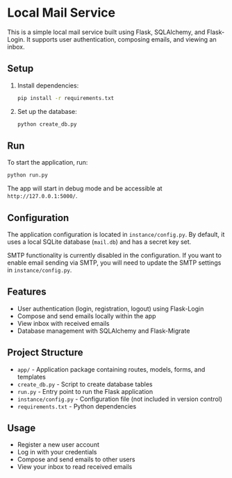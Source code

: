 # Local Mail Service

This is a simple local mail service built using Flask, SQLAlchemy, and Flask-Login. It supports user authentication, composing emails, and viewing an inbox.

## Setup

1. Install dependencies:
   ```bash
   pip install -r requirements.txt
   ```

2. Set up the database:
   ```bash
   python create_db.py
   ```

## Run

To start the application, run:

```bash
python run.py
```

The app will start in debug mode and be accessible at `http://127.0.0.1:5000/`.

## Configuration

The application configuration is located in `instance/config.py`. By default, it uses a local SQLite database (`mail.db`) and has a secret key set.

SMTP functionality is currently disabled in the configuration. If you want to enable email sending via SMTP, you will need to update the SMTP settings in `instance/config.py`.

## Features

- User authentication (login, registration, logout) using Flask-Login
- Compose and send emails locally within the app
- View inbox with received emails
- Database management with SQLAlchemy and Flask-Migrate

## Project Structure

- `app/` - Application package containing routes, models, forms, and templates
- `create_db.py` - Script to create database tables
- `run.py` - Entry point to run the Flask application
- `instance/config.py` - Configuration file (not included in version control)
- `requirements.txt` - Python dependencies

## Usage

- Register a new user account
- Log in with your credentials
- Compose and send emails to other users
- View your inbox to read received emails
